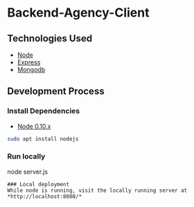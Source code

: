 # Backend-Agency-Client

## Technologies Used

- [Node](https://nodejs.org/)
- [Express](http://expressjs.com/)
- [Mongodb](https://www.mongodb.com/)

## Development Process
### Install Dependencies
 * [Node 0.10.x](https://nodejs.org/en/download/)
```sh
sudo apt install nodejs
```
 
### Run locally
node server.js
```
### Local deployment
While node is running, visit the locally running server at *http://localhost:8080/*

